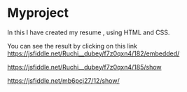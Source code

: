 # Myproject

In this I have created my resume , using HTML and CSS. 

You can see the result by clicking on this link https://jsfiddle.net/Ruchi__dubey/f7z0qxn4/182/embedded/ 



https://jsfiddle.net/Ruchi__dubey/f7z0qxn4/185/show



https://jsfiddle.net/mb6pcj27/12/show/


